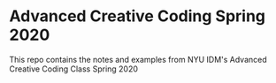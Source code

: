 # Advanced Creative Coding Spring 2020
This repo contains the notes and examples from NYU IDM's Advanced Creative Coding Class Spring 2020
